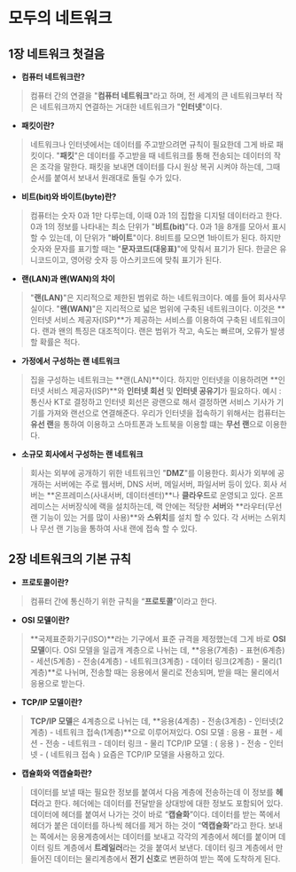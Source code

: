 # 모두의 네트워크

## **1장 네트워크 첫걸음**

* **컴퓨터 네트워크란?**
> 컴퓨터 간의 연결을 "**컴퓨터 네트워크**"라고 하며, 전 세계의 큰 네트워크부터 작은 네트워크까지 연결하는 거대한 네트워크가 "**인터넷**"이다.

* **패킷이란?**
> 네트워크나 인터넷에서는 데이터를 주고받으려면 규칙이 필요한데 그게 바로 패킷이다.
> "**패킷**"은 데이터를 주고받을 때 네트워크를 통해 전송되는 데이터의 작은 조각을 말한다.
> 패킷을 보내면 데이터를 다시 원상 복귀 시켜야 하는데, 그때 순서를 붙여서 보내서 원래대로 돌릴 수가 있다.

* **비트(bit)와 바이트(byte)란?**
> 컴퓨터는 숫자 0과 1만 다루는데, 이때 0과 1의 집합을 디지털 데이터라고 한다.
> 0과 1의 정보를 나타내는 최소 단위가 "**비트(bit)**"다.
> 0과 1을 8개를 모아서 표시 할 수 있는데, 이 단위가 "**바이트**"이다. 8비트를 모으면 1바이트가 된다.
> 하지만 숫자와 문자를 표기할 때는 "**문자코드(대응표)**"에 맞춰서 표기가 된다. 한글은 유니코드이고, 영어랑 숫자 등 아스키코드에 맞춰 표기가 된다.

* **랜(LAN)과 왠(WAN)의 차이**
> "**랜(LAN)**"은 지리적으로 제한된 범위로 하는 네트워크이다. 예를 들어 회사사무실이다.
> "**왠(WAN)**"은 지리적으로 넓은 범위에 구축된 네트워크이다. 이것은 **인터넷 서비스 제공자(ISP)**가 제공하는 서비스를 이용하여 구축된 네트워크이다.
> 랜과 왠의 특징은 대조적이다. 랜은 범위가 작고, 속도는 빠르며, 오류가 발생할 확률은 적다. 

* **가정에서 구성하는 랜 네트워크**
> 집을 구성하는 네트워크는 **랜(LAN)**이다. 하지만 인터넷을 이용하려면 **인터넷 서비스 제공자(ISP)**와 **인터넷 회선** 및 **인터넷 공유기**가 필요하다.
> 예시 : 통신사 KT로 결정하고 인터넷 회선은 광랜으로 해서 결정하면 서비스 기사가 기기를 가져와 랜선으로 연결해준다.
> 우리가 인터넷을 접속하기 위해서는 컴퓨터는 **유선 랜**을 통하여 이용하고 스마트폰과 노트북을 이용할 떄는 **무선 랜**으로 이용한다. 

* **소규모 회사에서 구성하는 랜 네트워크**
> 회사는 외부에 공개하기 위한 네트워크인 "**DMZ**"를 이용한다. 회사가 외부에 공개하는 서버에는 주로 웹서버, DNS 서버, 메일서버, 파일서버 등이 있다.
> 회사 서버는 **온프레미스(사내서버, 데이터센터)**나 **클라우드**로 운영되고 있다. 온프레미스는 서버장식에 랙을 설치하는데, 랙 안에는 적당한 **서버**와 **라우터(무선 랜 기능이 있는 거를 많이 사용)**와 **스위치**를 설치 할 수 있다.
> 각 서버는 스위치나 무선 랜 기능을 통하여 사내 랜에 접속 할 수 있다.



## **2장 네트워크의 기본 규칙**

* **프로토콜이란?**
> 컴퓨터 간에 통신하기 위한 규칙을 “**프로토콜**”이라고 한다.

* **OSI 모델이란?**
> **국제표준화기구(ISO)**라는 기구에서 표준 규격을 제정했는데 그게 바로 **OSI 모델**이다.
> OSI 모델을 일곱개 계층으로 나뉘는 데, **응용(7계층) - 표현(6계층) - 세션(5계층) - 전송(4계층) - 네트워크(3계층) - 데이터 링크(2계층) - 물리(1계층)**로 나뉘며, 전송할 때는 응용에서 물리로 전송되며, 받을 때는 물리에서 응용으로 받는다.

* **TCP/IP 모델이란?**
> **TCP/IP 모델**은 4계층으로 나뉘는 데, **응용(4계층) - 전송(3계층) - 인터넷(2계층) - 네트워크 접속(1계층)**으로 이루어져있다.
> OSI 모델      :  응용 - 표현 - 세션 - 전송 - 네트워크 - 데이터 링크 - 물리
> TCP/IP 모델   : (          응용         ) - 전송 -   인터넷  - (   네트워크 접속   )
> 요즘은 TCP/IP 모델을 사용하고 있다.

* **캡슐화와 역캡슐화란?**
> 데이터를 보낼 때는 필요한 정보를 붙여서 다음 계층에 전송하는데 이 정보를 **헤더**라고 한다. 헤더에는 데이터를 전달받을 상대방에 대한 정보도 포함되어 있다. 데이터에 헤더를 붙여서 나가는 것이 바로 “**캡슐화**”이다.
> 데이터를 받는 쪽에서 헤더가 붙은 데이터를 하나씩 헤더를 제거 하는 것이 “**역캡슐화**”라고 한다.
> 보내는 쪽에서는 응용계층에서는 데이터를 보내고 각각의 계층에서 헤더를 붙이며 데이터 링트 계층에서 **트레일러**라는 것을 붙여서 보낸다.
> 데이터 링크 계층에서 만들어진 데이터는 물리계층에서 **전기 신호**로 변환하여 받는 쪽에 도착하게 된다.